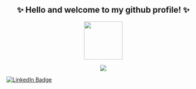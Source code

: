 <div id="header" align="center">
    <h2>✨ Hello and welcome to my github profile! ✨</h2>
    <img src="https://media.giphy.com/media/JtBZm3Getg3dqxK0zP/giphy-downsized.gif" width="100"/> 
</div>

<p align="center">
  <a href="https://github.com/DenverCoder1/readme-typing-svg"><img src="https://readme-typing-svg.herokuapp.com/?lines=Financial%20Controller%20in%20Banking%20environment;Risk%20Manager%20in%20Asset%20Management%20environment;ALM%20Manager%20in%20Tresury%20environment;Developper%20Office%20Automation&font=Fira%20Code&center=true&width=840&height=45&color=f75c7e&vCenter=true&size=22"></a>
</p>
<div id="badges">
    <div>
    <a href="https://www.linkedin.com/in/fr%C3%A9d%C3%A9ric-quivron-163a7630/">
        <img src="https://img.shields.io/badge/LinkedIn-blue?style=for-the-badge&logo=linkedin&logoColor=white" alt="LinkedIn Badge"/>
    </a>

</div>